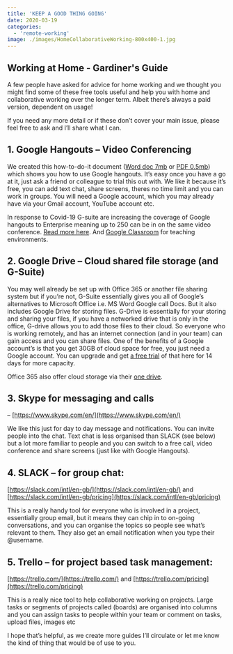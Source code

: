 ```yaml
---
title: 'KEEP A GOOD THING GOING'
date: 2020-03-19
categories:
  - 'remote-working'
image: ./images/HomeCollaborativeWorking-800x400-1.jpg
---
```


## **Working at Home - Gardiner's Guide**

A few people have asked for advice for home working and we thought you might find some of these free tools useful and help you with home and collaborative working over the longer term. Albeit there’s always a paid version, dependent on usage!

If you need any more detail or if these don’t cover your main issue, please feel free to ask and I’ll share what I can.

## 1. Google Hangouts – Video Conferencing

We created this how-to-do-it document ([Word doc 7mb](https://ebp-copy.eblue-hosting.co.uk/Google-Hangouts_HowToUseItGuidev2.docx) or [PDF 0.5mb](https://ebp-copy.eblue-hosting.co.uk/Google-Hangouts_HowToUseItGuidev2.pdf)) which shows you how to use Google hangouts. It’s easy once you have a go at it, just ask a friend or colleague to trial this out with. We like it because it’s free, you can add text chat, share screens, theres no time limit and you can work in groups. You will need a Google account, which you may already have via your Gmail account, YouTube account etc.

In response to Covid-19 G-suite are increasing the coverage of Google hangouts to Enterprise meaning up to 250 can be in on the same video conference. [Read more here](https://cloud.google.com/blog/products/g-suite/helping-businesses-and-schools-stay-connected-in-response-to-coronavirus?mkt_tok=eyJpIjoiTlRZek9HRTBPRGd6TURZMiIsInQiOiJaZHdyTGt3UVpVeXdTQjVTbGNzUDZqTVhIMlM5ZXFEV0VvcVdORGVidjQ4TU1WMDVIRDRkdFQrZGl2WGNyZlJ5bXBmZTdCeGxSOXcyT1JISit3N0hRMnE2bUZuYjRHdTFnWFJuWkgwTllvOUFNWUY0WXUrMUxXcE1qQ29wV0dnZSJ9). And [Google Classroom](https://classroom.google.com/h) for teaching environments.

## 2. Google Drive – Cloud shared file storage (and G-Suite)

You may well already be set up with Office 365 or another file sharing system but if you’re not, G-Suite essentially gives you all of Google’s alternatives to Microsoft Office i.e. MS Word Google call Docs. But it also includes Google Drive for storing files. G-Drive is essentially for your storing and sharing your files, if you have a networked drive that is only in the office, G-drive allows you to add those files to their cloud. So everyone who is working remotely, and has an internet connection (and in your team) can gain access and you can share files. One of the benefits of a Google account’s is that you get 30GB of cloud space for free, you just need a Google account. You can upgrade and get [a free trial](https://gsuite.google.com/signup/basic/welcome) of that here for 14 days for more capacity.

Office 365 also offer cloud storage via their [one drive](https://onedrive.live.com/about/en-gb/plans/).

## 3. Skype for messaging and calls

– [https://www.skype.com/en/](https://www.skype.com/en/)

We like this just for day to day message and notifications. You can invite people into the chat. Text chat is less organised than SLACK (see below) but a lot more familiar to people and you can switch to a free call, video conference and share screens (just like with Google Hangouts).

## 4. SLACK – for group chat:

[https://slack.com/intl/en-gb/](https://slack.com/intl/en-gb/) and [https://slack.com/intl/en-gb/pricing](https://slack.com/intl/en-gb/pricing)

This is a really handy tool for everyone who is involved in a project, essentially group email, but it means they can chip in to on-going conversations, and you can organise the topics so people see what’s relevant to them. They also get an email notification when you type their @username.

## 5. Trello – for project based task management:

[https://trello.com/](https://trello.com/) and [https://trello.com/pricing](https://trello.com/pricing)

This is a really nice tool to help collaborative working on projects. Large tasks or segments of projects called (boards) are organised into columns and you can assign tasks to people within your team or comment on tasks, upload files, images etc

I hope that’s helpful, as we create more guides I’ll circulate or let me know the kind of thing that would be of use to you.

